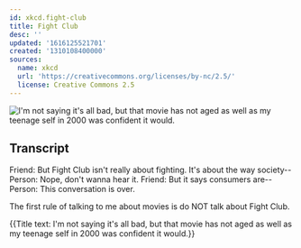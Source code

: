 ```yaml
---
id: xkcd.fight-club
title: Fight Club
desc: ''
updated: '1616125521701'
created: '1310108400000'
sources:
  name: xkcd
  url: 'https://creativecommons.org/licenses/by-nc/2.5/'
  license: Creative Commons 2.5
---
```

![I'm not saying it's all bad, but that movie has not aged as well as my teenage self in 2000 was confident it would.](https://imgs.xkcd.com/comics/fight_club.png)

## Transcript
Friend: But Fight Club isn't really about fighting. It's about the way society--
Person: Nope, don't wanna hear it.
Friend: But it says consumers are--
Person: This conversation is over.

The first rule of talking to me about movies is do NOT talk about Fight Club.

{{Title text: I'm not saying it's all bad, but that movie has not aged as well as my teenage self in 2000 was confident it would.}}
